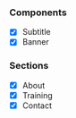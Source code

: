 ### Components

- [x] Subtitle
- [x] Banner

### Sections

- [x] About
- [x] Training
- [x] Contact

